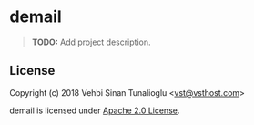 # demail

> **TODO:** Add project description.

## License

Copyright (c) 2018 Vehbi Sinan Tunalioglu &lt;vst@vsthost.com&gt;

demail is licensed under [Apache 2.0 License](https://www.apache.org/licenses/LICENSE-2.0).
